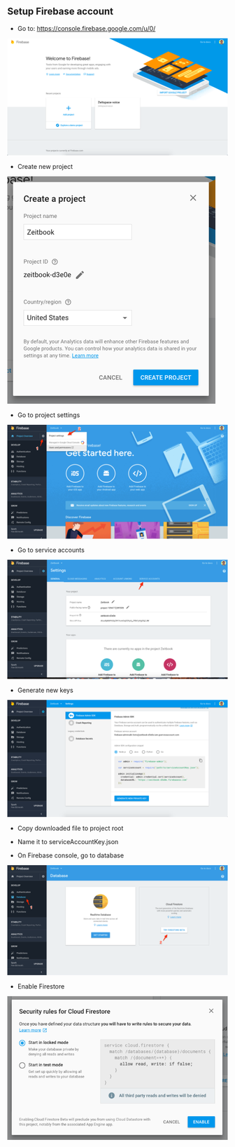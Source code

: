 ## Setup Firebase account

- Go to: https://console.firebase.google.com/u/0/

![](./01-firebase-console.png)

- Create new project

![](./02-create-new-project.png)

- Go to project settings

![](./03-project-settings.png)

- Go to service accounts

![](./04-service-accounts.png)

- Generate new keys

![](./05-generate-new-private-key.png)

- Copy downloaded file to project root
- Name it to serviceAccountKey.json

- On Firebase console, go to database

![](./06-database-console.png)

- Enable Firestore

![](./07-enable-firestore.png)
